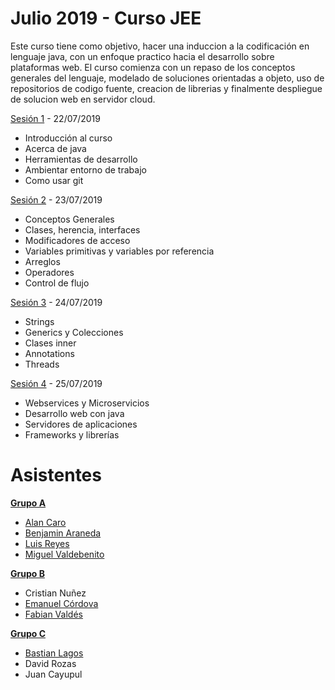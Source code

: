 # Julio 2019 - Curso JEE
Este curso tiene como objetivo, hacer una induccion a la codificación en lenguaje java, con un enfoque practico hacia el desarrollo sobre plataformas web. El curso comienza con un repaso de los conceptos generales del lenguaje, modelado de soluciones orientadas a objeto, uso de repositorios de codigo fuente, creacion de librerias y finalmente despliegue de solucion web en servidor cloud.

[Sesión 1](https://github.com/lbgutierrez/curso-jee-julio/blob/master/documentacion/presentaciones/Capacitaci%C3%B3n%20JEE%20-%20Sesi%C3%B3n%201.pptx?raw=true) - 22/07/2019
  - Introducción al curso
  - Acerca de java
  - Herramientas de desarrollo
  - Ambientar entorno de trabajo
  - Como usar git

[Sesión 2](https://github.com/lbgutierrez/curso-jee-julio/blob/master/documentacion/presentaciones/Capacitaci%C3%B3n%20JEE%20-%20Sesi%C3%B3n%202.pptx?raw=true) - 23/07/2019
  - Conceptos Generales
  - Clases, herencia, interfaces
  - Modificadores de acceso
  - Variables primitivas y variables por referencia
  - Arreglos
  - Operadores
  - Control de flujo

[Sesión 3](https://github.com/lbgutierrez/curso-jee-julio/blob/master/documentacion/presentaciones/Capacitaci%C3%B3n%20JEE%20-%20Sesi%C3%B3n%203.pptx?raw=true) - 24/07/2019
  - Strings
  - Generics y Colecciones
  - Clases inner
  - Annotations
  - Threads

[Sesión 4](https://github.com/lbgutierrez/curso-jee-julio/blob/master/documentacion/presentaciones/Capacitaci%C3%B3n%20JEE%20-%20Sesi%C3%B3n%204.pptx) - 25/07/2019
  - Webservices y Microservicios
  - Desarrollo web con java
  - Servidores de aplicaciones
  - Frameworks y librerías

# Asistentes

**[Grupo A](https://github.com/benjaranedad/Proyecto-Pokemon)**
  - [Alan Caro](https://github.com/Alancaro2)
  - [Benjamin Araneda](https://github.com/benjaranedad)
  - [Luis Reyes](https://github.com/luchi3)
  - [Miguel Valdebenito](https://github.com/caiido)

**[Grupo B](https://github.com/favc5/curso-jee-sesion2)**
  - Cristian Nuñez
  - [Emanuel Córdova](https://github.com/EmanuelCordova)
  - [Fabian Valdés](https://github.com/favc5)

**[Grupo C](https://github.com/BastianHor/ProyectoPokemon)**
  - [Bastian Lagos](https://github.com/BastianHor)
  - David Rozas
  - Juan Cayupul
